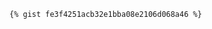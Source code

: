 <!DOCTYPE html>
<html lang="en">
<head>
    <meta charset="UTF-8">
    <meta name="viewport" content="width=device-width, initial-scale=1.0">
    <meta http-equiv="X-UA-Compatible" content="ie=edge">
    <title>DocuSign Code Samples</title>
</head>
<body>
    <div><script src="https://gist.github.com/jkohne-ds/fe3f4251acb32e1bba08e2106d068a46.js"></script></div>

    {% gist fe3f4251acb32e1bba08e2106d068a46 %}
</body>
</html>
